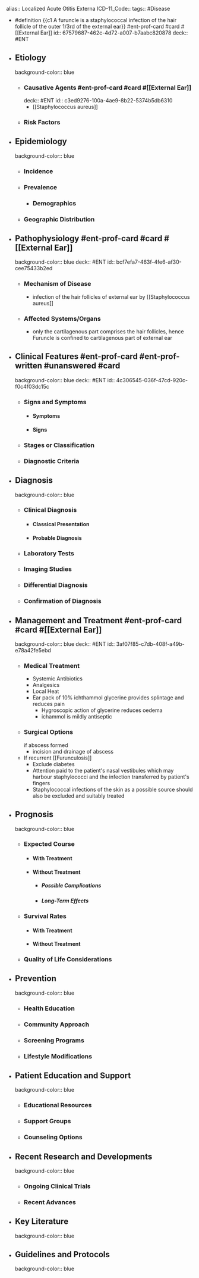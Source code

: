alias:: Localized Acute Otitis Externa
ICD-11_Code::
tags:: #Disease

- #definition {{c1 A furuncle is a staphylococcal infection of the hair follicle of the outer 1/3rd of the external ear}} #ent-prof-card  #card #[[External Ear]] 
  id:: 67579687-462c-4d72-a007-b7aabc820878
  deck:: #ENT
- ## Etiology
  background-color:: blue
	- ### Causative Agents #ent-prof-card #card #[[External Ear]] 
	  deck:: #ENT
	  id:: c3ed9276-100a-4ae9-8b22-5374b5db6310
		- [[Staphylococcus aureus]]
	- ### Risk Factors
- ## Epidemiology
  background-color:: blue
	- ### Incidence
	- ### Prevalence
		- ### Demographics
	- ### Geographic Distribution
- ## Pathophysiology #ent-prof-card  #card #[[External Ear]] 
  background-color:: blue
  deck:: #ENT
  id:: bcf7efa7-463f-4fe6-af30-cee75433b2ed
	- ### Mechanism of Disease
		- infection of the hair follicles of external ear by [[Staphylococcus aureus]]
	- ### Affected Systems/Organs
		- only the cartilagenous part comprises the hair follicles, hence Furuncle is confined to cartilagenous part of external ear
- ## Clinical Features #ent-prof-card #ent-prof-written #unanswered #card
  background-color:: blue
  deck:: #ENT
  id:: 4c306545-036f-47cd-920c-f0c4f03dc15c
	- ### Signs and Symptoms
		- #### Symptoms
		- #### Signs
	- ### Stages or Classification
	- ### Diagnostic Criteria
- ## Diagnosis
  background-color:: blue
	- ### Clinical Diagnosis
		- #### Classical Presentation
		- #### Probable Diagnosis
	- ### Laboratory Tests
	- ### Imaging Studies
	- ### Differential Diagnosis
	- ### Confirmation of Diagnosis
- ## Management and Treatment #ent-prof-card  #card #[[External Ear]] 
  background-color:: blue
  deck:: #ENT
  id:: 3af07f85-c7db-408f-a49b-e78a42fe5ebd
	- ### Medical Treatment
		- Systemic Antibiotics
		- Analgesics
		- Local Heat
		- Ear pack of 10% ichthammol glycerine provides splintage and reduces pain
			- Hygroscopic action of glycerine reduces oedema
			- ichammol is mildly antiseptic
	- ### Surgical Options
	  if abscess formed
		- incision and drainage of abscess
	- If recurrent [[Furunculosis]]
		- Exclude diabetes
		- Attention paid to the patient's nasal vestibules which may harbour staphylococci and the infection transferred by patient's fingers
		- Staphylococcal infections of the skin as a possible source should also be excluded and suitably treated
- ## Prognosis
  background-color:: blue
	- ### Expected Course
		- #### With Treatment
		- #### Without Treatment
			- ##### Possible Complications
			- ##### Long-Term Effects
	- ### Survival Rates
		- #### With Treatment
		- #### Without Treatment
	- ### Quality of Life Considerations
- ## Prevention
  background-color:: blue
	- ### Health Education
	- ### Community Approach
	- ### Screening Programs
	- ### Lifestyle Modifications
- ## Patient Education and Support
  background-color:: blue
	- ### Educational Resources
	- ### Support Groups
	- ### Counseling Options
- ## Recent Research and Developments
  background-color:: blue
	- ### Ongoing Clinical Trials
	- ### Recent Advances
- ## Key Literature
  background-color:: blue
- ## Guidelines and Protocols
  background-color:: blue